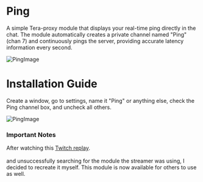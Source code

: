 <h1 id="title">Ping</h1>

<p id="description">
  A simple Tera-proxy module that displays your real-time ping directly in the chat. The module automatically creates a private channel named "Ping" (chan 7) and continuously pings the server, providing accurate latency information every second.
</p>

<div>
  <img src="https://media.discordapp.net/attachments/611914511531769859/1275864610968436858/Capture_decran_2024-08-21_190930.png?ex=66c77103&is=66c61f83&hm=3ecee2363950ab11f03b8115a085bd4a6bbf2799ddeb7af263e5b20bcf1aa501&=&format=webp&quality=lossless" alt="PingImage" />
</div>

<h1 id="subtitle">Installation Guide</h1>

<p id="guide">
Create a window, go to settings, name it "Ping" or anything else, check the Ping channel box, and uncheck all others.
</p>

<div>
  <img src="https://media.discordapp.net/attachments/611914511531769859/1275864610523713546/Capture_decran_2024-08-21_190920.png?ex=66c77103&is=66c61f83&hm=bd6638d8ac243a6a8005262eb6f0754e538cb9c5aa77e51f8694be5c780a5ef2&=&format=webp&quality=lossless" alt="PingImage" />
</div>

<h3 id="noteSubTitle">Important Notes</h3>

<p id="notes">
After watching this <a href="https://www.twitch.tv/videos/2030551054?filter=all&sort=time" target="_blank">Twitch replay</a>.<br><br> and unsuccessfully searching for the module the streamer was using, I decided to recreate it myself. This module is now available for others to use as well.
</p>